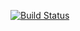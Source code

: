[![Build Status](https://api.travis-ci.org/suyati/mongologue.svg)](https://travis-ci.org/suyati/mongologue)